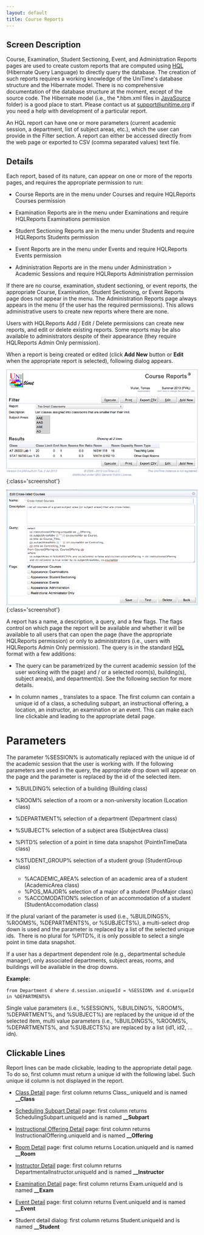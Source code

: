 ```yaml
---
layout: default
title: Course Reports
---
```



## Screen Description


 Course, Examination, Student Sectioning, Event, and Administration Reports pages are used to create custom reports that are computed using [HQL](http://docs.jboss.org/hibernate/orm/3.3/reference/en/html/queryhql.html) (Hibernate Query Language) to directly query the database. The creation of such reports requires a working knowledge of the UniTime's database structure and the Hibernate model. There is no comprehensive documentation of the database structure at the moment, except of the source code. The Hibernate model (i.e., the *.hbm.xml files in [JavaSource]( https://github.com/UniTime/unitime/tree/master/JavaSource) folder) is a good place to start. Please contact us at [support@unitime.org](mailto:support@unitime.org) if you need a help with development of a particular report.


 An HQL report can have one or more parameters (current academic session, a department, list of subject areas, etc.), which the user can provide in the Filter section. A report can either be accessed directly from the web page or exported to CSV (comma separated values) text file.

## Details


 Each report, based of its nature, can appear on one or more of the reports pages, and requires the appropriate permission to run:

* Course Reports are in the menu under Courses and require HQLReports Courses permission

* Examination Reports are in the menu under Examinations and require HQLReports Examinations permission

* Student Sectioning Reports are in the menu under Students and require HQLReports Students permission

* Event Reports are in the menu under Events and require HQLReports Events permission

* Administration Reports are in the menu under Administration > Academic Sessions and require HQLReports Administration permission


 If there are no course, examination, student sectioning, or event reports, the appropriate Course, Examination, Student Sectioning, or Event Reports page does not appear in the menu. The Administration Reports page always appears in the menu (if the user has the required permissions). This allows administrative users to create new reports where there are none.


 Users with HQLReports Add / Edit / Delete permissions can create new reports, and edit or delete existing reports. Some reports may be also available to administrators despite of their appearance (they require HQLReports Admin Only permission).


 When a report is being created or edited (click **Add New** button or **Edit** when the appropriate report is selected), following dialog appears.


![Course Reports](images/course-reports-1.png){:class='screenshot'}


![Course Reports](images/course-reports-2.png){:class='screenshot'}


 A report has a name, a description, a query, and a few flags. The flags control on which page the report will be available and whether it will be available to all users that can open the page (have the appropriate HQLReports permission) or only to administrators (i.e., users with HQLReports Admin Only permission). The query is in the standard [HQL](http://docs.jboss.org/hibernate/orm/3.3/reference/en/html/queryhql.html) format with a few additions:

* The query can be parametrized by the current academic session (of the user working with the page) and / or a selected room(s), building(s), subject area(s), and department(s). See the following section for more details.

* In column names _ translates to a space. The first column can contain a unique id of a class, a scheduling subpart, an instructional offering, a location, an instructor, an examination or an event. This can make each line clickable and leading to the appropriate detail page.

# Parameters


 The parameter %SESSION% is automatically replaced with the unique id of the academic session that the user is working with. If the following parameters are used in the query, the appropriate drop down will appear on the page and the parameter is replaced by the id of the selected item.

* %BUILDING% selection of a building (Building class)

* %ROOM% selection of a room or a non-university location (Location class)

* %DEPARTMENT% selection of a department (Department class)

* %SUBJECT% selection of a subject area (SubjectArea class)

* %PITD% selection of a point in time data snapshot (PointInTimeData class)

* %STUDENT_GROUP% selection of a student group (StudentGroup class)
	* %ACADEMIC_AREA% selection of an academic area of a student (AcademicArea class)
	* %POS_MAJOR% selection of a major of a student (PosMajor class)
	* %ACCOMODATION% selection of an accommodation of a student (StudentAccomodation class)


 If the plural variant of the parameter is used (i.e., %BUILDINGS%, %ROOMS%, %DEPARTMENTS%, or %SUBJECTS%), a multi-select drop down is used and the parameter is replaced by a list of the selected unique ids.  There is no plural for %PITD%, it is only possible to select a single point in time data snapshot.


 If a user has a department dependent role (e.g., departmental schedule manager), only associated departments, subject areas, rooms, and buildings will be available in the drop downs.


 **Example:**
```
from Department d where d.session.uniqueId = %SESSION% and d.uniqueId in %DEPARTMENTS%
```


 Single value parameters (i.e., %SESSION%, %BUILDING%, %ROOM%, %DEPARTMENT%, and %SUBJECT%) are replaced by the unique id of the selected item, multi value parameters (i.e., %BUILDINGS%, %ROOMS%, %DEPARTMENTS%, and %SUBJECTS%) are replaced by a list (id1, id2, ... idn).

## Clickable Lines


 Report lines can be made clickable, leading to the appropriate detail page. To do so, first column must return a unique id with the following label. Such unique id column is not displayed in the report.

* [Class Detail](class-detail) page: first column returns Class_.uniqueId and is named **__Class**

* [Scheduling Subpart Detail](scheduling-subpart-detail) page: first column returns SchedulingSubpart.uniqueId and is named **__Subpart**

* [Instructional Offering Detail](instructional-offering-detail) page: first column returns InstructionalOffering.uniqueId and is named **__Offering**

* [Room Detail](room-detail) page: first column returns Location.uniqueId and is named **__Room**

* [Instructor Detail](instructor-detail) page: first column returns DepartmentalInstructor.uniqueId and is named **__Instructor**

* [Examination Detail](examination-detail) page: first column returns Exam.uniqueId and is named **__Exam**

* [Event Detail](event-detail) page: first column returns Event.uniqueId and is named **__Event**

* Student detail dialog: first column returns Student.uniqueId and is named **__Student**
